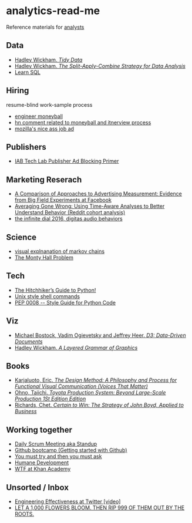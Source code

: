 # analytics-read-me

Reference materials for [analysts](https://medium.com/@vndrewlee/the-analyst-s-oath-9ea7a56eb266#.9006zgybh)

## Data
- [Hadley Wickham. *Tidy Data*](https://www.jstatsoft.org/article/view/v059i10)
- [Hadley Wickham. *The Split-Apply-Combine Strategy for Data Analysis*](https://www.jstatsoft.org/article/view/v040i01/v40i01.pdf)
- [Learn SQL](http://sqlbolt.com/)

## Hiring

resume-blind work-sample process

- [engineer moneyball](http://danluu.com/programmer-moneyball/)
- [hn comment related to moneyball and itnerview process](https://news.ycombinator.com/item?id=7260087)
- [mozilla's nice ass job ad](https://medium.com/come-in-we-re-hiring/mozilla-s-nearly-flawless-job-ad-and-why-5b11b3e0489#.o1msxs1t8)

## Publishers

- [IAB Tech Lab Publisher Ad Blocking Primer](http://www.iab.com/wp-content/uploads/2016/03/IABTechLab_Publisher_AdBlocking_Primer.pdf)

## Marketing Reserach

- [A Comparison of Approaches to Advertising Measurement: Evidence from Big Field Experiments at Facebook](http://www.kellogg.northwestern.edu/faculty/gordon_b/files/kellogg_fb_whitepaper.pdf)
- [Averaging Gone Wrong: Using Time-Aware Analyses to Better Understand Behavior (Reddit cohort analysis)](http://arxiv.org/pdf/1603.07025v1.pdf)
- [the infinite dial 2016, digitas audio behaviors](http://www.edisonresearch.com/the-infinite-dial-2016/)

## Science

- [visual explnanation of markov chains](http://setosa.io/blog/2014/07/26/markov-chains/)
- [The Monty Hall Problem](http://blog.vctr.me/monty-hall/)

## Tech

- [The Hitchhiker’s Guide to Python!](http://docs.python-guide.org/en/latest/)
- [Unix style shell commands](http://linuxcommand.org/)
- [PEP 0008 -- Style Guide for Python Code](https://www.python.org/dev/peps/pep-0008/)

## Viz
- [Michael Bostock, Vadim Ogievetsky and Jeffrey Heer. *D3: Data-Driven Documents*](http://vis.stanford.edu/files/2011-D3-InfoVis.pdf)
- [Hadley Wickham. *A Layered Grammar of Graphics*](http://byrneslab.net/classes/biol607/readings/wickham_layered-grammar.pdf)

## Books

- [Karjaluoto, Eric. *The Design Method: A Philosophy and Process for Functional Visual Communication (Voices That Matter)*](http://www.amazon.com/Design-Method-Philosophy-Functional-Communication/dp/0321928849/)
- [Ohno, Taiichi. *Toyota Production System: Beyond Large-Scale Production 1St Edition Edition*](http://www.amazon.com/Toyota-Production-System-Beyond-Large-Scale/dp/0915299143/)
- [Richards, Chet. *Certain to Win: The Strategy of John Boyd, Applied to Business*](http://www.amazon.com/Certain-Win-Strategy-Applied-Business/dp/1413453767/)

## Working together

- [Daily Scrum Meeting aka Standup](https://www.mountaingoatsoftware.com/agile/scrum/daily-scrum)
- [Github bootcamp (Getting started with Github)](https://help.github.com/categories/bootcamp/)
- [You must try and then you must ask](https://blogs.akamai.com/2013/10/you-must-try-and-then-you-must-ask.html)
- [Humane Development](https://ernie.io/2014/12/17/humane-development/)
- [WTF at Khan Academy](https://medium.com/@mroth/wtf-just-happened-at-khan-academy-a840612930b#.lluagk8rt)

## Unsorted / Inbox
- [Engineering Effectiveness at Twitter [video]](https://www.youtube.com/watch?v=8IyXcLFO9ns&feature=youtu.be)
- [LET A 1,000 FLOWERS BLOOM. THEN RIP 999 OF THEM OUT BY THE ROOTS.](http://www.gigamonkeys.com/flowers/)
